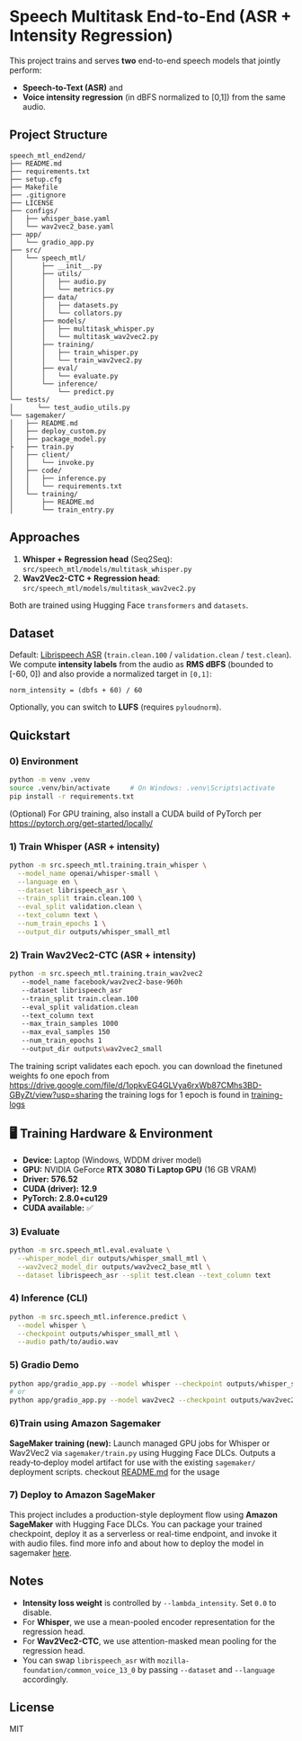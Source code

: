 # Speech Multitask End-to-End (ASR + Intensity Regression)

This project trains and serves **two** end-to-end speech models that jointly perform:
- **Speech-to-Text (ASR)** and
- **Voice intensity regression** (in dBFS normalized to [0,1]) from the same audio.


## Project Structure
```
speech_mtl_end2end/
├── README.md
├── requirements.txt
├── setup.cfg
├── Makefile
├── .gitignore
├── LICENSE
├── configs/
│   ├── whisper_base.yaml
│   └── wav2vec2_base.yaml
├── app/
│   └── gradio_app.py
├── src/
│   └── speech_mtl/
│       ├── __init__.py
│       ├── utils/
│       │   ├── audio.py
│       │   └── metrics.py
│       ├── data/
│       │   ├── datasets.py
│       │   └── collators.py
│       ├── models/
│       │   ├── multitask_whisper.py
│       │   └── multitask_wav2vec2.py
│       ├── training/
│       │   ├── train_whisper.py
│       │   └── train_wav2vec2.py
│       ├── eval/
│       │   └── evaluate.py
│       └── inference/
│           └── predict.py
└── tests/
│      └── test_audio_utils.py
└── sagemaker/
│   ├── README.md                     
│   ├── deploy_custom.py              
│   ├── package_model.py
├   ├── train.py                 
│   ├── client/
│   │   └── invoke.py                
│   ├── code/
│   │   ├── inference.py              
│   │   └── requirements.txt
│   └── training/
│       ├── README.md             
│       └── train_entry.py

```

## Approaches
1. **Whisper + Regression head** (Seq2Seq): `src/speech_mtl/models/multitask_whisper.py`
2. **Wav2Vec2-CTC + Regression head**: `src/speech_mtl/models/multitask_wav2vec2.py`

Both are trained using Hugging Face `transformers` and `datasets`.

## Dataset
Default: [Librispeech ASR](https://huggingface.co/datasets/librispeech_asr) (`train.clean.100` / `validation.clean` / `test.clean`).  
We compute **intensity labels** from the audio as **RMS dBFS** (bounded to [-60, 0]) and also provide a normalized target in `[0,1]`:
```
norm_intensity = (dbfs + 60) / 60
```
Optionally, you can switch to **LUFS** (requires `pyloudnorm`).

## Quickstart

### 0) Environment
```bash
python -m venv .venv
source .venv/bin/activate     # On Windows: .venv\Scripts\activate
pip install -r requirements.txt
```

(Optional) For GPU training, also install a CUDA build of PyTorch per https://pytorch.org/get-started/locally/

### 1) Train Whisper (ASR + intensity)
```bash
python -m src.speech_mtl.training.train_whisper \
  --model_name openai/whisper-small \
  --language en \
  --dataset librispeech_asr \
  --train_split train.clean.100 \
  --eval_split validation.clean \
  --text_column text \
  --num_train_epochs 1 \
  --output_dir outputs/whisper_small_mtl
```

### 2) Train Wav2Vec2-CTC (ASR + intensity)
```bash
python -m src.speech_mtl.training.train_wav2vec2 
   --model_name facebook/wav2vec2-base-960h 
   --dataset librispeech_asr 
   --train_split train.clean.100 
   --eval_split validation.clean 
   --text_column text 
   --max_train_samples 1000 
   --max_eval_samples 150 
   --num_train_epochs 1 
   --output_dir outputs\wav2vec2_small
```
The training script validates each epoch.
 you can download the finetuned weights fo one epoch from https://drive.google.com/file/d/1opkvEG4GLVya6rxWb87CMhs3BD-GByZt/view?usp=sharing
the training logs for 1 epoch is found in [training-logs](training-logs)
## 🖥️ Training Hardware & Environment

- **Device:** Laptop (Windows, WDDM driver model)  
- **GPU:** NVIDIA GeForce **RTX 3080 Ti Laptop GPU** (16 GB VRAM)  
- **Driver:** **576.52**  
- **CUDA (driver):** **12.9**  
- **PyTorch:** **2.8.0+cu129**  
- **CUDA available:** ✅ 

### 3) Evaluate
```bash
python -m src.speech_mtl.eval.evaluate \
  --whisper_model_dir outputs/whisper_small_mtl \
  --wav2vec2_model_dir outputs/wav2vec2_base_mtl \
  --dataset librispeech_asr --split test.clean --text_column text
```

### 4) Inference (CLI)
```bash
python -m src.speech_mtl.inference.predict \
  --model whisper \
  --checkpoint outputs/whisper_small_mtl \
  --audio path/to/audio.wav
```

### 5) Gradio Demo
```bash
python app/gradio_app.py --model whisper --checkpoint outputs/whisper_small_mtl
# or
python app/gradio_app.py --model wav2vec2 --checkpoint outputs/wav2vec2_base_mtl
```
### 6)Train using Amazon Sagemaker
**SageMaker training (new):** Launch managed GPU jobs for Whisper or Wav2Vec2 via `sagemaker/train.py` using Hugging Face DLCs.
Outputs a ready‑to‑deploy model artifact for use with the existing `sagemaker/` deployment scripts.
checkout [README.md](sagemaker/training/README.md) for the usage

### 7) Deploy to Amazon SageMaker

This project includes a production-style deployment flow using **Amazon SageMaker** with Hugging Face DLCs. You can package your trained checkpoint, deploy it as a serverless or real-time endpoint, and invoke it with audio files.
find more info and about how to deploy the model in sagemaker  [here](sagemaker).

## Notes
- **Intensity loss weight** is controlled by `--lambda_intensity`. Set `0.0` to disable.
- For **Whisper**, we use a mean-pooled encoder representation for the regression head.
- For **Wav2Vec2-CTC**, we use attention-masked mean pooling for the regression head.
- You can swap `librispeech_asr` with `mozilla-foundation/common_voice_13_0` by passing `--dataset` and `--language` accordingly.

## License
MIT
